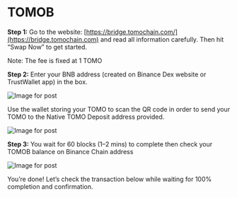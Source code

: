 # TOMOB

**Step 1:** Go to the website: [https://bridge.tomochain.com/](https://bridge.tomochain.com) and read all information carefully. Then hit “Swap Now” to get started.

Note: The fee is fixed at 1 TOMO

**Step 2:** Enter your BNB address (created on Binance Dex website or TrustWallet app) in the box.

![Image for post](https://miro.medium.com/max/1244/1\*CJSLY6\_5RNmxYeu0DIhqzw.png)

Use the wallet storing your TOMO to scan the QR code in order to send your TOMO to the Native TOMO Deposit address provided.

![Image for post](https://miro.medium.com/max/1382/0\*ziNoEcyYWblEvfu6)

**Step 3:** You wait for 60 blocks (1–2 mins) to complete then check your TOMOB balance on Binance Chain address

![Image for post](https://miro.medium.com/max/1194/1\*ioIZB6l1hFzBiFCxy05YOg.png)

You’re done! Let’s check the transaction below while waiting for 100% completion and confirmation.
